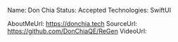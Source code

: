Name: Don Chia
Status: Accepted
Technologies: SwiftUI

AboutMeUrl: https://donchia.tech
SourceUrl: https://github.com/DonChiaQE/ReGen
VideoUrl: 

<!---
EXAMPLE
Name: John Appleseed
Status: Submitted <or> Winner <or> Distinguished <or> Rejected
Technologies: SwiftUI, RealityKit, CoreGraphic

AboutMeUrl: https://linkedin.com/in/johnappleseed
SourceUrl: https://github.com/johnappleseed/wwdc2025
VideoUrl: https://youtu.be/ABCDE123456
-->
